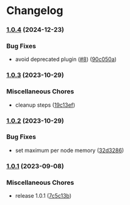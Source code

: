 # Changelog

### [1.0.4](https://www.github.com/koesterlab/setup-slurm-action/compare/v1.0.3...v1.0.4) (2024-12-23)


### Bug Fixes

* avoid deprecated plugin ([#8](https://www.github.com/koesterlab/setup-slurm-action/issues/8)) ([90c050a](https://www.github.com/koesterlab/setup-slurm-action/commit/90c050a4a4bc87347d8b3540c0a65a0f539ec0cb))

### [1.0.3](https://www.github.com/koesterlab/setup-slurm-action/compare/v1.0.2...v1.0.3) (2023-10-29)


### Miscellaneous Chores

* cleanup steps ([19c13ef](https://www.github.com/koesterlab/setup-slurm-action/commit/19c13effce7365c3999e4642c7e9b4feda9c6d49))

### [1.0.2](https://www.github.com/koesterlab/setup-slurm-action/compare/v1.0.1...v1.0.2) (2023-10-29)


### Bug Fixes

* set maximum per node memory ([32d3286](https://www.github.com/koesterlab/setup-slurm-action/commit/32d3286798e4fd5822f3ed6df8d7e5a77bc0c473))

### [1.0.1](https://www.github.com/koesterlab/setup-slurm-action/compare/v1.0.0...v1.0.1) (2023-09-08)


### Miscellaneous Chores

* release 1.0.1 ([7c5c13b](https://www.github.com/koesterlab/setup-slurm-action/commit/7c5c13b0b0fccf5878db0af4661c63e1ead2db47))
